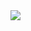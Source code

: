 <img src="https://udemy-certificate.s3.amazonaws.com/image/UC-9b744fd0-0396-4416-afa5-18178a5139cd.jpg" />
